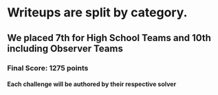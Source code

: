 # Writeups are split by category.
## We placed 7th for High School Teams and 10th including Observer Teams
### Final Score: 1275 points
#### Each challenge will be authored by their respective solver
